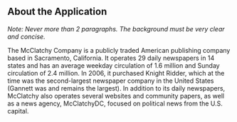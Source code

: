 ## About the Application
_Note: Never more than 2 paragraphs. The background must be very clear and concise._

The McClatchy Company is a publicly traded American publishing company based in Sacramento, California. It operates 29 daily newspapers in 14 states and has an average weekday circulation of 1.6 million and Sunday circulation of 2.4 million. In 2006, it purchased Knight Ridder, which at the time was the second-largest newspaper company in the United States (Gannett was and remains the largest). In addition to its daily newspapers, McClatchy also operates several websites and community papers, as well as a news agency, McClatchyDC, focused on political news from the U.S. capital.